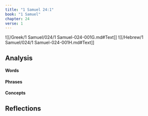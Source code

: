 ```yaml
---
title: "1 Samuel 24:1"
book: "1 Samuel"
chapter: 24
verse: 1
---
```

![[/Greek/1 Samuel/024/1 Samuel-024-001G.md#Text]]
![[/Hebrew/1 Samuel/024/1 Samuel-024-001H.md#Text]]

## Analysis

#### Words

#### Phrases

#### Concepts

## Reflections
